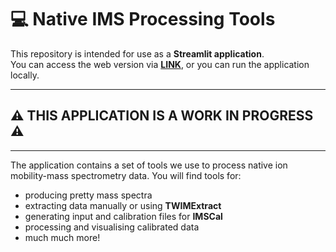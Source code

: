 # 💻 Native IMS Processing Tools

This repository is intended for use as a **Streamlit application**.  
You can access the web version via **[LINK](#)**, or you can run the application locally.

---

## ⚠️ THIS APPLICATION IS A WORK IN PROGRESS ⚠️

---

The application contains a set of tools we use to process native ion mobility-mass spectrometry data. You will find tools for:

- producing pretty mass spectra  
- extracting data manually or using **TWIMExtract**  
- generating input and calibration files for **IMSCal**  
- processing and visualising calibrated data
- much much more!
